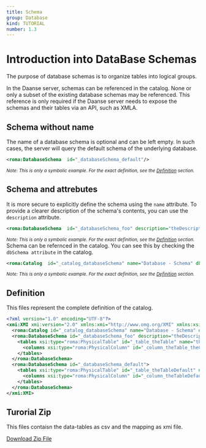 ```yaml
---
title: Schema
group: Database
kind: TUTORIAL
number: 1.3
---
```

# Introduction into DataBase Schemas

The purpose of database schemas is to organize tables into logical groups.

In the Daanse server, schemas can be referenced in the catalog. None or only a subset of the existing database schemas may be referenced. This reference is only required if the Daanse server needs to expose the schemas and their tables via an API, such as XMLA.


## Schema without name

The name of a database schema is optional and can be left empty. In such cases, the server will query the default schema of the underlying database.


```xml
<roma:DatabaseSchema  id="_databaseSchema_default"/>

```
*<small>Note: This is only a symbolic example. For the exact definition, see the [Definition](#definition) section.</small>*
## Schema and attrebutes

It is more secure to explicitly define the schema using the `name` attribute. To provide a clearer description of the schema's contents, you can use the `description` attribute.


```xml
<roma:DatabaseSchema  id="_databaseSchema_foo" description="theDescription" name="foo"/>

```
*<small>Note: This is only a symbolic example. For the exact definition, see the [Definition](#definition) section.</small>*
Schema can be refernced in the catalog. You can see this by checking the `dbSchema attribute` in the catalog.

```xml
<roma:Catalog  id="_catalog_databaseSchema" name="Database - Schema" dbschemas="_databaseSchema_default _databaseSchema_foo"/>

```
*<small>Note: This is only a symbolic example. For the exact definition, see the [Definition](#definition) section.</small>*

## Definition

This files represent the complete definition of the catalog.

```xml
<?xml version="1.0" encoding="UTF-8"?>
<xmi:XMI xmi:version="2.0" xmlns:xmi="http://www.omg.org/XMI" xmlns:xsi="http://www.w3.org/2001/XMLSchema-instance" xmlns:roma="https://www.daanse.org/spec/org.eclipse.daanse.rolap.mapping">
  <roma:Catalog id="_catalog_databaseSchema" name="Database - Schema" dbschemas="_databaseSchema_default _databaseSchema_foo"/>
  <roma:DatabaseSchema id="_databaseSchema_foo" description="theDescription" name="foo">
    <tables xsi:type="roma:PhysicalTable" id="_table_theTable" name="theTable">
      <columns xsi:type="roma:PhysicalColumn" id="_column_theTable_theColumn" name="theColumn"/>
    </tables>
  </roma:DatabaseSchema>
  <roma:DatabaseSchema id="_databaseSchema_default">
    <tables xsi:type="roma:PhysicalTable" id="_table_theTableDefault" name="theTable">
      <columns xsi:type="roma:PhysicalColumn" id="_column_theTableDefault_theColumn" name="theColumn"/>
    </tables>
  </roma:DatabaseSchema>
</xmi:XMI>

```



## Turorial Zip
This files contaisn the data-tables as csv and the mapping as xmi file.

<a href="./zip/tutorial.database.schema.zip" download>Download Zip File</a>

